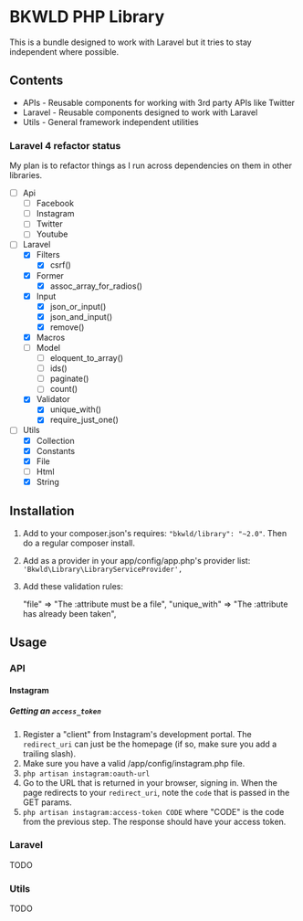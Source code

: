 # BKWLD PHP Library

This is a bundle designed to work with Laravel but it tries to stay independent where possible.

## Contents

* APIs - Reusable components for working with 3rd party APIs like Twitter
* Laravel - Reusable components designed to work with Laravel
* Utils - General framework independent utilities

### Laravel 4 refactor status

My plan is to refactor things as I run across dependencies on them in other libraries.

* [ ] Api
	* [ ] Facebook
	* [ ] Instagram
	* [ ] Twitter
	* [ ] Youtube
* [ ] Laravel
	* [x] Filters
		* [x] csrf()
	* [x] Former
		* [x] assoc_array_for_radios()
	* [x] Input
		* [x] json_or_input()
		* [x] json_and_input()
		* [x] remove()
	* [x] Macros
	* [ ] Model
		* [ ] eloquent_to_array()
		* [ ] ids()
		* [ ] paginate()
		* [ ] count()
	* [x] Validator
		* [x] unique_with()
		* [x] require_just_one()
* [ ] Utils
	* [x] Collection
	* [X] Constants
	* [x] File
	* [ ] Html
	* [x] String

## Installation

1. Add to your composer.json's requires: `"bkwld/library": "~2.0"`.  Then do a regular composer install.
2. Add as a provider in your app/config/app.php's provider list: `'Bkwld\Library\LibraryServiceProvider',`
3. Add these validation rules:

	"file" => "The :attribute must be a file",
	"unique_with" => "The :attribute has already been taken",

## Usage

### API

#### Instagram

##### Getting an `access_token`

1. Register a "client" from Instagram's development portal.  The `redirect_uri` can just be the homepage (if so, make sure you add a trailing slash).
2. Make sure you have a valid /app/config/instagram.php file.
3. `php artisan instagram:oauth-url`
4. Go to the URL that is returned in your browser, signing in.  When the page redirects to your `redirect_uri`, note the `code` that is passed in the GET params.
5. `php artisan instagram:access-token CODE` where "CODE" is the code from the previous step.  The response should have your access token.

### Laravel

TODO

### Utils

TODO
